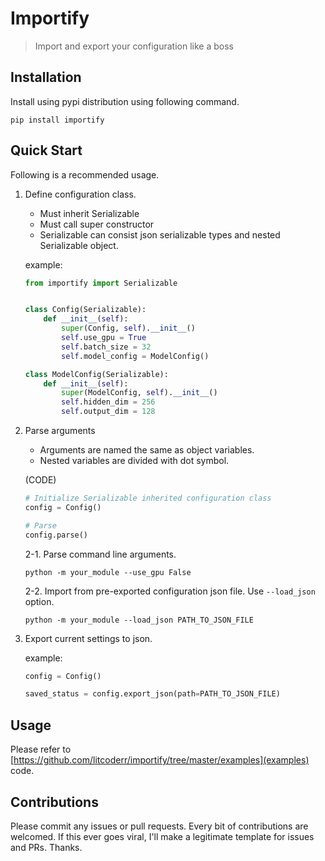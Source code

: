 # Importify
> Import and export your configuration like a boss

## Installation
Install using pypi distribution using following command.

```
pip install importify
```

## Quick Start
Following is a recommended usage.

1. Define configuration class.

    - Must inherit Serializable
    - Must call super constructor
    - Serializable can consist json serializable types and nested Serializable object.
    
    example:
    
    ```python
    from importify import Serializable


    class Config(Serializable):
        def __init__(self):
            super(Config, self).__init__() 
            self.use_gpu = True
            self.batch_size = 32
            self.model_config = ModelConfig()

    class ModelConfig(Serializable):
        def __init__(self):
            super(ModelConfig, self).__init__()
            self.hidden_dim = 256
            self.output_dim = 128
    ```

2. Parse arguments

    - Arguments are named the same as object variables.
    - Nested variables are divided with dot symbol.
    
    (CODE)
    
    ```python
    # Initialize Serializable inherited configuration class
    config = Config()

    # Parse
    config.parse()
    ```
    
    2-1. Parse command line arguments.

    ```
    python -m your_module --use_gpu False
    ```

    2-2. Import from pre-exported configuration json file. Use ```--load_json``` option.
    
    ```
    python -m your_module --load_json PATH_TO_JSON_FILE
    ```

3. Export current settings to json.

    example:
    
    ```python
    config = Config()
   
    saved_status = config.export_json(path=PATH_TO_JSON_FILE)
    ```
   
## Usage
Please refer to [https://github.com/litcoderr/importify/tree/master/examples](examples) code.

## Contributions
Please commit any issues or pull requests. Every bit of contributions are welcomed.
If this ever goes viral, I'll make a legitimate template for issues and PRs. Thanks.

